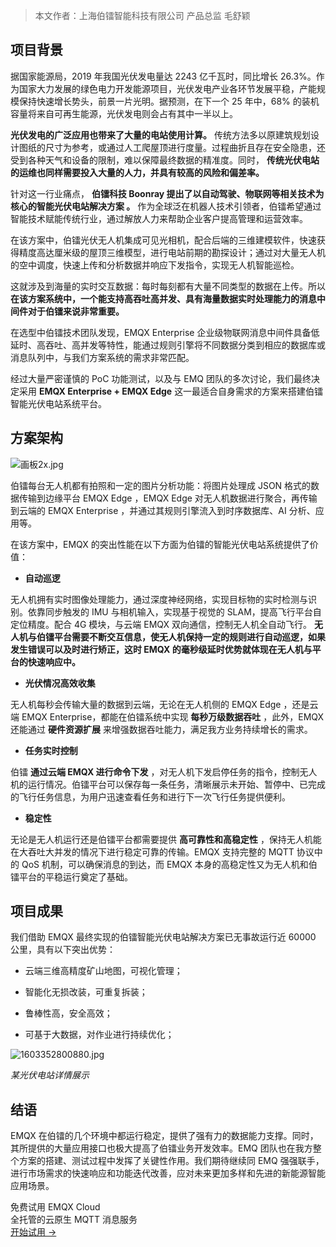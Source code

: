 > 本文作者：上海伯镭智能科技有限公司 产品总监 毛舒颖

## 项目背景

据国家能源局，2019 年我国光伏发电量达 2243 亿千瓦时，同比增长 26.3%。作为国家大力发展的绿色电力开发能源项目，光伏发电产业各环节发展平稳，产能规模保持快速增长势头，前景一片光明。据预测，在下一个 25 年中，68% 的装机容量将来自可再生能源，光伏发电则会占有其中一半以上。

**光伏发电的广泛应用也带来了大量的电站使用计算。** 传统方法多以原建筑规划设计图纸的尺寸为参考，或通过人工爬屋顶进行度量。过程曲折且存在安全隐患，还受到各种天气和设备的限制，难以保障最终数据的精准度。同时，  **传统光伏电站的运维也同样需要投入大量的人力，并具有较高的风险和偏差率。**

针对这一行业痛点， **伯镭科技 Boonray 提出了以自动驾驶、物联网等相关技术为核心的智能光伏电站解决方案 。** 作为全球泛在机器人技术引领者，伯镭希望通过智能技术赋能传统行业，通过解放人力来帮助企业客户提高管理和运营效率。

在该方案中，伯镭光伏无人机集成可见光相机，配合后端的三维建模软件，快速获得精度高达厘米级的屋顶三维模型，进行电站前期的勘探设计；通过对大量无人机的空中调度，快速上传和分析数据并响应下发指令，实现无人机智能巡检。

这就涉及到海量的实时交互数据：每时每刻都有大量不同类型的数据在上传。所以 **在该方案系统中，一个能支持高吞吐高并发、具有海量数据实时处理能力的消息中间件对于伯镭来说非常重要。** 

在选型中伯镭技术团队发现，EMQX Enterprise 企业级物联网消息中间件具备低延时、高吞吐、高并发等特性，能通过规则引擎将不同数据分类到相应的数据库或消息队列中，与我们方案系统的需求非常匹配。

经过大量严密谨慎的 PoC 功能测试，以及与 EMQ 团队的多次讨论，我们最终决定采用 **EMQX Enterprise + EMQX Edge** 这一最适合自身需求的方案来搭建伯镭智能光伏电站系统平台。



## 方案架构

![画板2x.jpg](https://assets.emqx.com/images/2facab5b9c79124170654f4e53ae75e0.jpg)



伯镭每台无人机都有拍照和一定的图片分析功能：将图片处理成 JSON 格式的数据传输到边缘平台 EMQX Edge ，EMQX Edge 对无人机数据进行聚合，再传输到云端的 EMQX Enterprise ，并通过其规则引擎流入到时序数据库、AI 分析、应用等。

在该方案中，EMQX 的突出性能在以下方面为伯镭的智能光伏电站系统提供了价值：

- **自动巡逻**

无人机拥有实时图像处理能力，通过深度神经网络，实现目标物的实时检测与识别。依靠同步触发的 IMU 与相机输入，实现基于视觉的 SLAM，提高飞行平台自定位精度。配合 4G 模块，与云端 EMQX 双向通信，控制无人机全自动飞行。 **无人机与伯镭平台需要不断交互信息，使无人机保持一定的规则进行自动巡逻，如果发生错误可以及时进行矫正，这时 EMQX 的毫秒级延时优势就体现在无人机与平台的快速响应中。**

- **光伏情况高效收集**

无人机每秒会传输大量的数据到云端，无论在无人机侧的 EMQX Edge ，还是云端 EMQX Enterprise，都能在伯镭系统中实现 **每秒万级数据吞吐** ，此外，EMQX 还能通过 **硬件资源扩展** 来增强数据吞吐能力，满足我方业务持续增长的需求。

- **任务实时控制**

伯镭 **通过云端 EMQX 进行命令下发** ，对无人机下发启停任务的指令，控制无人机的运行情况。伯镭平台可以保存每一条任务，清晰展示未开始、暂停中、已完成的飞行任务信息，为用户迅速查看任务和进行下一次飞行任务提供便利。

- **稳定性**

无论是无人机运行还是伯镭平台都需要提供 **高可靠性和高稳定性** ，保持无人机能在大吞吐大并发的情况下进行稳定可靠的传输。EMQX 支持完整的 MQTT 协议中的 QoS 机制，可以确保消息的到达，而 EMQX 本身的高稳定性又为无人机和伯镭平台的平稳运行奠定了基础。

 

## 项目成果

我们借助 EMQX 最终实现的伯镭智能光伏电站解决方案已无事故运行近 60000 公里，具有以下突出优势：

- 云端三维高精度矿山地图，可视化管理；

- 智能化无损改装，可重复拆装；

- 鲁棒性高，安全高效；

- 可基于大数据，对作业进行持续优化；

  
![1603352800880.jpg](https://assets.emqx.com/images/94de1353e2df629741f7c7ffe8ba9903.jpg)                                                                                       

*某光伏电站详情展示*



 

## 结语

EMQX 在伯镭的几个环境中都运行稳定，提供了强有力的数据能力支撑。同时，其所提供的大量应用接口也极大提高了伯镭业务开发效率。EMQ 团队也在我方整个方案的搭建、测试过程中发挥了关键性作用。我们期待继续同 EMQ 强强联手，进行市场需求的快速响应和功能迭代改善，应对未来更加多样和先进的新能源智能应用场景。


<section class="promotion">
    <div>
        免费试用 EMQX Cloud
        <div class="is-size-14 is-text-normal has-text-weight-normal">全托管的云原生 MQTT 消息服务</div>
    </div>
    <a href="https://accounts-zh.emqx.com/signup?continue=https://cloud.emqx.com/console/deployments/0?oper=new" class="button is-gradient px-5">开始试用 →</a >
</section>
